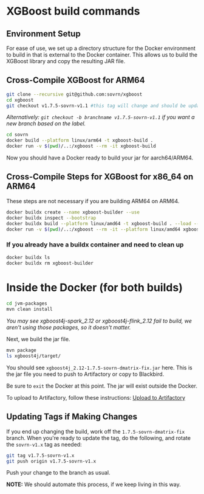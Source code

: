 # XGBoost build commands

## Environment Setup

For ease of use, we set up a directory structure for the Docker environment to build in that is external
to the Docker container. This allows us to build the XGBoost library and copy the resulting JAR file.

## Cross-Compile XGBoost for ARM64

```bash
git clone --recursive git@github.com:sovrn/xgboost
cd xgboost
git checkout v1.7.5-sovrn-v1.1 #this tag will change and should be updated with subsequent updates
```

_Alternatively: `git checkout -b branchname v1.7.5-sovrn-v1.1` if you want a new branch based on the label._

```bash
cd sovrn
docker build --platform linux/arm64 -t xgboost-build .
docker run -v $(pwd)/..:/xgboost --rm -it xgboost-build
```

Now you should have a Docker ready to build your jar for aarch64/ARM64.

## Cross-Compile Steps for XGBoost for x86_64 on ARM64

These steps are not necessary if you are building ARM64 on ARM64.

```bash
docker buildx create --name xgboost-builder --use
docker buildx inspect --bootstrap
docker buildx build --platform linux/amd64 -t xgboost-build . --load --build-arg TARGET_PLATFORM=x86_64
docker run -v $(pwd)/..:/xgboost --rm -it --platform linux/amd64 xgboost-build
```

### If you already have a buildx container and need to clean up

```bash
docker buildx ls
docker buildx rm xgboost-builder
````
# Inside the Docker (for both builds)

```bash
cd jvm-packages
mvn clean install
```

_You may see xgboost4j-spark_2.12 or xgboost4j-flink_2.12 fail to build, we aren't using those packages, so it doesn't matter._

Next, we build the jar file.
```bash
mvn package
ls xgboost4j/target/
```

You should see `xgboost4j_2.12-1.7.5-sovrn-dmatrix-fix.jar` here. This is the jar file you need to push to Artifactory
or copy to Blackbird.

Be sure to `exit` the Docker at this point. The jar will exist outside the Docker.

To upload to Artifactory, follow these instructions: [Upload to Artifactory](https://authcore.atlassian.net/wiki/spaces/EX/pages/2693302714392/Building+XGBoost#Uploading-jar-to-Artifactory)

## Updating Tags if Making Changes

If you end up changing the build, work off the `1.7.5-sovrn-dmatrix-fix` branch.
When you're ready to update the tag, do the following, and rotate the `sovrn-v1.x` tag as needed:

```bash
git tag v1.7.5-sovrn-v1.x
git push origin v1.7.5-sovrn-v1.x
```

Push your change to the branch as usual.

**NOTE:** We should automate this process, if we keep living in this way.
